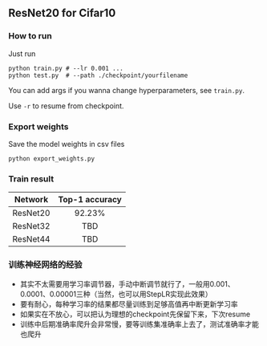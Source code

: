 ## ResNet20 for Cifar10
### How to run
Just run
```shell
python train.py # --lr 0.001 ...
python test.py  # --path ./checkpoint/yourfilename
```
You can add args if you wanna change hyperparameters, see `train.py`.

Use `-r` to resume from checkpoint.

### Export weights
Save the model weights in csv files
```shell
python export_weights.py
```

### Train result

|Network | Top-1 accuracy |
|:------:|:------:|
|ResNet20| 92.23% |
|ResNet32| TBD |
|ResNet44| TBD |

### 训练神经网络的经验
- 其实不太需要用学习率调节器，手动中断调节就行了，一般用0.001、0.0001、0.00001三种（当然，也可以用StepLR实现此效果）
- 要有耐心，每种学习率的结果都尽量训练到足够高值再中断更新学习率
- 如果实在不放心，可以把认为理想的checkpoint先保留下来，下次resume
- 训练中后期准确率爬升会非常慢，要等训练集准确率上去了，测试准确率才能也爬升
